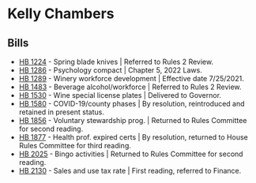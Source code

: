 # Kelly Chambers
## Bills
* [HB 1224](/bill/2021-22/hb/1224/) - Spring blade knives | Referred to Rules 2 Review.
* [HB 1286](/bill/2021-22/hb/1286/) - Psychology compact | Chapter 5, 2022 Laws.
* [HB 1289](/bill/2021-22/hb/1289/) - Winery workforce development | Effective date 7/25/2021.
* [HB 1483](/bill/2021-22/hb/1483/) - Beverage alcohol/workforce | Referred to Rules 2 Review.
* [HB 1530](/bill/2021-22/hb/1530/) - Wine special license plates | Delivered to Governor.
* [HB 1580](/bill/2021-22/hb/1580/) - COVID-19/county phases | By resolution, reintroduced and retained in present status.
* [HB 1856](/bill/2021-22/hb/1856/) - Voluntary stewardship prog. | Returned to Rules Committee for second reading.
* [HB 1877](/bill/2021-22/hb/1877/) - Health prof. expired certs | By resolution, returned to House Rules Committee for third reading.
* [HB 2025](/bill/2021-22/hb/2025/) - Bingo activities | Returned to Rules Committee for second reading.
* [HB 2130](/bill/2021-22/hb/2130/) - Sales and use tax rate | First reading, referred to Finance.
